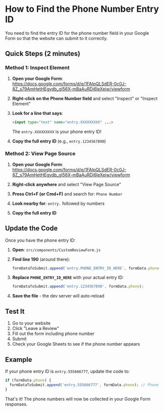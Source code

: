 # How to Find the Phone Number Entry ID

You need to find the entry ID for the phone number field in your Google Form so that the website can submit to it correctly.

## Quick Steps (2 minutes)

### Method 1: Inspect Element

1. **Open your Google Form**: 
   https://docs.google.com/forms/d/e/1FAIpQLSdER-0c0J-8Z_s79AmHetHEgydb_gI56X-mBaAuRDi6leXeiw/viewform

2. **Right-click on the Phone Number field** and select "Inspect" or "Inspect Element"

3. **Look for a line that says**:
   ```html
   <input type="text" name="entry.XXXXXXXXX" ...>
   ```
   The `entry.XXXXXXXXX` is your phone entry ID!

4. **Copy the full entry ID** (e.g., `entry.1234567890`)

### Method 2: View Page Source

1. **Open your Google Form**:
   https://docs.google.com/forms/d/e/1FAIpQLSdER-0c0J-8Z_s79AmHetHEgydb_gI56X-mBaAuRDi6leXeiw/viewform

2. **Right-click anywhere** and select "View Page Source"

3. **Press Ctrl+F (or Cmd+F)** and search for: `Phone Number`

4. **Look nearby for**: `entry.` followed by numbers

5. **Copy the full entry ID**

## Update the Code

Once you have the phone entry ID:

1. **Open**: `src/components/CustomReviewForm.js`

2. **Find line 190** (around there):
   ```javascript
   formDataToSubmit.append('entry.PHONE_ENTRY_ID_HERE', formData.phone);
   ```

3. **Replace `PHONE_ENTRY_ID_HERE`** with your actual entry ID:
   ```javascript
   formDataToSubmit.append('entry.1234567890', formData.phone);
   ```

4. **Save the file** - the dev server will auto-reload

## Test It

1. Go to your website
2. Click "Leave a Review"
3. Fill out the form including phone number
4. Submit
5. Check your Google Sheets to see if the phone number appears

## Example

If your phone entry ID is `entry.555666777`, update the code to:
```javascript
if (formData.phone) {
  formDataToSubmit.append('entry.555666777', formData.phone); // Phone field
}
```

That's it! The phone numbers will now be collected in your Google Form responses.

